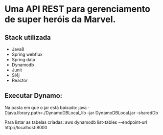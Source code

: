 
# Uma API REST para gerenciamento de super heróis da Marvel.

## Stack utilizada

  * Java8
  * Spring webflux
  * Spring data
  * Dynamodb
  * Junit
  * Sl4j
  * Reactor
  
## Executar Dynamo: 

Na pasta em que o jar está baixado: java -Djava.library.path=./DynamoDBLocal_lib -jar DynamoDBLocal.jar -sharedDb
 
Para listar as tabelas criadas:  aws dynamodb list-tables --endpoint-url http://localhost:8000



